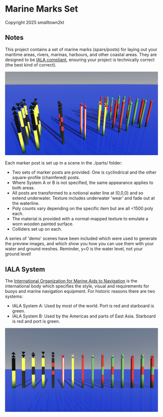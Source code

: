 # Marine Marks Set

Copyright 2025 smalltown2kt

## Notes

This project contains a set of marine marks (spars/posts) for laying out your maritime areas, rivers, marinas, harbours, and other coastal areas. They are designed to be [IALA compliant](https://www.iala.int/product/r1001/ "IALA buoyage system specification"), ensuring your project is technically correct (the best kind of correct).

![Demo set of all](img/Selection1_full.png)

Each marker post is set up in a scene in the ./parts/ folder:

* Two sets of marker posts are provided. One is cyclindrical and the other square-profile (chamfered) posts.
* Where System A or B is not specified, the same appearance applies to both areas.
* All posts are transformed to a notional water line at (0,0,0) and so extend underwater. Texture includes underwater 'wear' and fade out at the waterline.
* Poly counts vary depending on the specific item but are all <1500 poly each.
* The material is provided with a normal-mapped texture to emulate a worn wooden painted surface.
* Colliders set up on each.

A series of 'demo' scenes have been included which were used to generate the preview images, and which show you how you can use them with your water and ground meshes. Reminder, y=0 is the water level, not your ground level!

## IALA System

The [International Organization for Marine Aids to Navigation](https://www.iala.int/) is the international body which specifies the style, visual and requirements for buoys and marine navigation equipment.
For historic reasons there are two systems:

* IALA System A: Used by most of the world. Port is red and starboard is green.
* IALA System B: Used by the Americas and parts of East Asia. Starboard is red and port is green.

![IALA System A set](img/Selection2_full.png)
